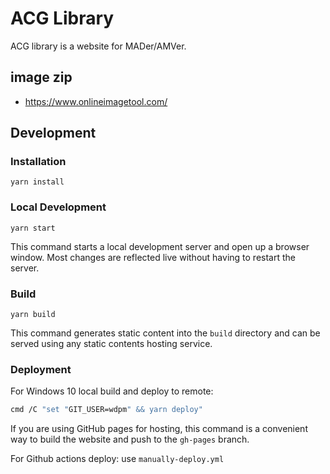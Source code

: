 # ACG Library

ACG library is a website for MADer/AMVer.

## image zip
- https://www.onlineimagetool.com/

## Development
### Installation

```console
yarn install
```

### Local Development

```console
yarn start
```

This command starts a local development server and open up a browser window. Most changes are reflected live without having to restart the server.

### Build

```console
yarn build
```

This command generates static content into the `build` directory and can be served using any static contents hosting service.

### Deployment

For Windows 10 local build and deploy to remote:
```bash
cmd /C "set "GIT_USER=wdpm" && yarn deploy"
```
If you are using GitHub pages for hosting, this command is a convenient way to build the website and push to the `gh-pages` branch.

For Github actions deploy: use `manually-deploy.yml`
